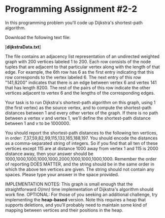 # Programming Assignment #2-2

In this programming problem you'll code up Dijkstra's shortest-path algorithm.

Download the following text file:

[**dijkstraData.txt**]

The file contains an adjacency list representation of an undirected weighted graph with 200 vertices labeled 1 to 200. Each row consists of the node tuples that are adjacent to that particular vertex along with the length of that edge. For example, the 6th row has 6 as the first entry indicating that this row corresponds to the vertex labeled 6. The next entry of this row "141,8200" indicates that there is an edge between vertex 6 and vertex 141 that has length 8200. The rest of the pairs of this row indicate the other vertices adjacent to vertex 6 and the lengths of the corresponding edges.

Your task is to run Dijkstra's shortest-path algorithm on this graph, using 1 (the first vertex) as the source vertex, and to compute the shortest-path distances between 1 and every other vertex of the graph. If there is no path between a vertex *v* and vertex 1, we'll define the shortest-path distance between 1 and *v* to be 1000000.

You should report the shortest-path distances to the following ten vertices, in order: 7,37,59,82,99,115,133,165,188,197. You should encode the distances as a comma-separated string of integers. So if you find that all ten of these vertices except 115 are at distance 1000 away from vertex 1 and 115 is 2000 distance away, then your answer should be 1000,1000,1000,1000,1000,2000,1000,1000,1000,1000. Remember the order of reporting DOES MATTER, and the string should be in the same order in which the above ten vertices are given. The string should not contain any spaces. Please type your answer in the space provided.

IMPLEMENTATION NOTES: This graph is small enough that the straightforward *O(mn)* time implementation of Dijkstra's algorithm should work fine. OPTIONAL: For those of you seeking an additional challenge, try implementing the **heap-based** version. Note this requires a heap that supports deletions, and you'll probably need to maintain some kind of mapping between vertices and their positions in the heap.

